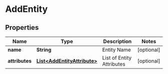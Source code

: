 

# AddEntity


## Properties

| Name | Type | Description | Notes |
|------------ | ------------- | ------------- | -------------|
|**name** | **String** | Entity Name |  [optional] |
|**attributes** | [**List&lt;AddEntityAttribute&gt;**](AddEntityAttribute.md) | List of Entity Attributes |  [optional] |



